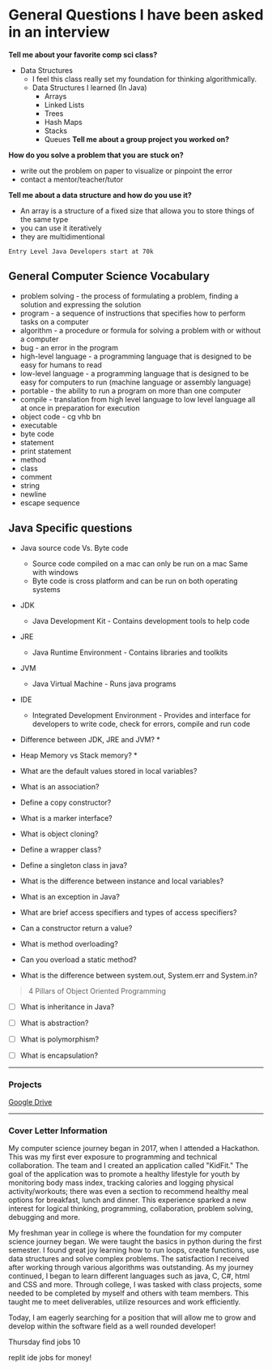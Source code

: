 # General Questions I have been asked in an interview

**Tell me about your favorite comp sci class?**
* Data Structures
  * I feel this class really set my foundation for thinking algorithmically.
   * Data Structures I learned (In Java)
     * Arrays
     * Linked Lists
     * Trees
     * Hash Maps
     * Stacks
     * Queues
**Tell me about a group project you worked on?**


**How do you solve a problem that you are stuck on?** 

* write out the problem on paper to visualize or pinpoint the error
* contact a mentor/teacher/tutor

**Tell me about a data structure and how do you use it?**

* An array is a structure of a fixed size that allowa you to store things of the same type
* you can use it iteratively 
* they are multidimentional 

```
Entry Level Java Developers start at 70k
```
## General Computer Science Vocabulary

* problem solving - the process of formulating a problem, finding a solution and expressing the solution
* program - a sequence of instructions that specifies how to perform tasks on a computer
* algorithm - a procedure or formula for solving a problem with or without a computer
* bug - an error in the program
* high-level language - a programming language that is designed to be easy for humans to read
* low-level language - a programming language that is designed to be easy for computers to run (machine language or assembly language)
* portable - the ability to run a program on more than one computer
* compile - translation from high level language to low level language all at once in preparation for execution
* object code - cg  vhb bn 
* executable
* byte code
* statement
* print statement
* method
* class
* comment
* string
* newline
* escape sequence

## Java Specific questions

* Java source code Vs. Byte code
  * Source code compiled on a mac can only be run on a mac Same with windows
  * Byte code is cross platform and can be run on both operating systems

* JDK
  * Java Development Kit - Contains development tools to help code
* JRE
  * Java Runtime Environment - Contains libraries and toolkits
* JVM
  * Java Virtual Machine - Runs java programs
* IDE
  * Integrated Development Environment - Provides and interface for developers to write code, check for errors, compile and run code
* Difference between JDK, JRE and JVM?
  * 
* Heap Memory vs Stack memory?
  * 

* What are the default values stored in local variables?

* What is an association?

* Define a copy constructor?

* What is a marker interface?

* What is object cloning?

* Define a wrapper class?

* Define a singleton class in java?

* What is the difference between instance and local variables?

* What is an exception in Java?

* What are brief access specifiers and types of access specifiers?

* Can a constructor return a  value?

* What is method overloading?

* Can you overload a static method?

* What is the difference between system.out, System.err and System.in? 

> 4 Pillars of Object Oriented Programming

* [ ] What is inheritance in Java?

* [ ] What is abstraction?
  
* [ ] What is polymorphism?
  
* [ ] What is encapsulation?


--- 

### Projects
[Google Drive](https://docs.google.com/document/d/10aoGuzvb6A-wDKP-c0ZH6WvCHtKzNldHN8KI0RL4_QY/edit "Click Here")


--- 


### Cover Letter Information

My computer science journey began in 2017, when I attended a Hackathon. This was my first ever exposure to programming and technical collaboration. The team and I created an application called "KidFit." The goal of the application was to promote a healthy lifestyle for youth by monitoring body mass index, tracking calories and logging physical activity/workouts; there was even a section to recommend healthy meal options for breakfast, lunch and dinner. This experience sparked a new interest for logical thinking, programming, collaboration, problem solving, debugging and more. 

My freshman year in college is where the foundation for my computer science journey began. We were taught the basics in python during the first semester. I found great joy learning how to run loops, create functions, use data structures and solve complex problems. The satisfaction I received after working through various algorithms was outstanding. As my journey continued, I began to learn different languages such as java, C, C#, html and CSS and more. Through college, I was tasked with class projects, some needed to be completed by myself and others with team members. This taught me to meet deliverables, utilize resources and work efficiently. 

Today, I am eagerly searching for a position that will allow me to grow and develop within the software field as a well rounded developer! 


Thursday find jobs 10

replit ide jobs for money!
